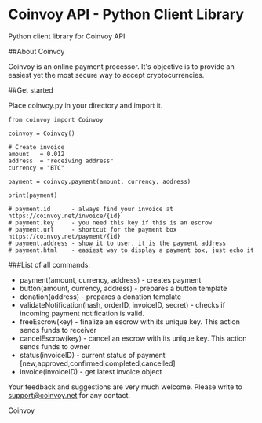 Coinvoy API - Python Client Library
===================================

Python client library for Coinvoy API


##About Coinvoy

Coinvoy is an online payment processor. It's objective is to provide an easiest yet the most secure way to accept cryptocurrencies.

##Get started


Place coinvoy.py in your directory and import it.

```
from coinvoy import Coinvoy

coinvoy = Coinvoy()

# Create invoice
amount   = 0.012
address  = "receiving address"
currency = "BTC"

payment = coinvoy.payment(amount, currency, address)

print(payment)

# payment.id      - always find your invoice at https://coinvoy.net/invoice/{id}
# payment.key     - you need this key if this is an escrow
# payment.url     - shortcut for the payment box https://coinvoy.net/payment/{id}
# payment.address - show it to user, it is the payment address
# payment.html    - easiest way to display a payment box, just echo it

```

###List of all commands:
- payment(amount, currency, address)			          - creates payment
- button(amount, currency, address)			              - prepares a button template
- donation(address)		                                  - prepares a donation template
- validateNotification(hash, orderID, invoiceID, secret)  - checks if incoming payment notification is valid.
- freeEscrow(key)		                                  - finalize an escrow with its unique key. This action sends funds to receiver
- cancelEscrow(key)                                       - cancel an escrow with its unique key. This action sends funds to owner
- status(invoiceID)		                                  - current status of payment [new,approved,confirmed,completed,cancelled]
- invoice(invoiceID)		                              - get latest invoice object

Your feedback and suggestions are very much welcome. Please write to support@coinvoy.net for any contact. 

Coinvoy

